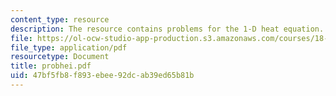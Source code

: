 ```yaml
---
content_type: resource
description: The resource contains problems for the 1-D heat equation.
file: https://ol-ocw-studio-app-production.s3.amazonaws.com/courses/18-303-linear-partial-differential-equations-fall-2006/47bf5fb8f893ebee92dcab39ed65b81b_probhei.pdf
file_type: application/pdf
resourcetype: Document
title: probhei.pdf
uid: 47bf5fb8-f893-ebee-92dc-ab39ed65b81b
---
```

